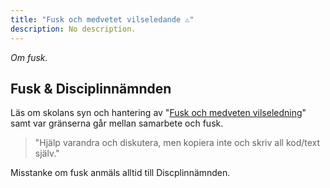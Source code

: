 ```yaml
---
title: "Fusk och medvetet vilseledande ⚠️"
description: No description.
---
```


_Om fusk._

## Fusk &amp; Disciplinnämnden

Läs om skolans syn och hantering av "[Fusk och medveten vilseledning](https://dbwebb.se/kurser/faq/fusk-och-disciplinarende)" samt var gränserna går mellan samarbete och fusk.

> "Hjälp varandra och diskutera, men kopiera inte och skriv all kod/text själv."

Misstanke om fusk anmäls alltid till Discplinnämnden.
